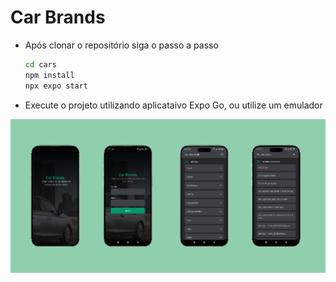 # Car Brands

- Após clonar o repositório siga o passo a passo
  ```bash
  cd cars
  npm install
  npx expo start
  ```
- Execute o projeto utilizando aplicataivo Expo Go, ou utilize um emulador

<img src="./assets/img/banner.png" />
